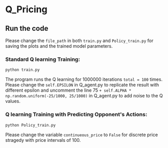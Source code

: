 # Q_Pricing

## Run the code

Please change the `file_path` in both `train.py` and `Policy_train.py` for saving the plots and the trained model parameters.

### Standard Q learning Training:
```
python train.py 
```
The program runs the Q learning for 1000000 iterations `total = 100` times. Please change the `self.EPSILON` in Q_agent.py to replicate the result with different epsilon and uncomment the line 75 `+ self.ALPHA * np.random.uniform(-25/1000, 25/1000)` in Q_agent.py to add noise to the Q values.

### Q learning Training with Predicting Opponent's Actions:
```
python Policy_train.py
```
Please change the variable `continueous_price` to `False` for discrete price stragedy with price intervals of 100.
